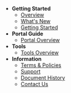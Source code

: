 - **Getting Started**
  - [Overview](ship-hats-overview)
  - [What's New](what-s-new)
  - [Getting Started](getting-started)
- **Portal Guide**
  - [Portal Overview](https://docs.developer.tech.gov.sg/docs/ship-hats-portal-guide/#/ship-hats-portal-overview)
- **Tools**
  - [Tools Overview](https://docs.developer.tech.gov.sg/docs/ship-hats-tools-guide/#/tools-overview)
- **Information**
  - [Terms & Policies](terms-and-policies)
  - [Support](support)
  - [Document History](document-history)
  - [Contact Us](contact-us)
